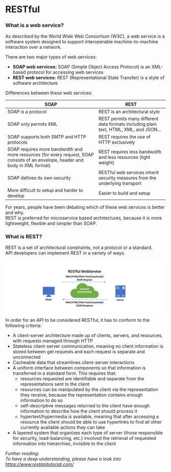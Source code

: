 # RESTful  


### What is a web service?

As described by the World Wide Web Consortium (W3C), a web service is a software system designed to support interoperable machine-to-machine interaction over a network.  

There are two major types of web services:  
- **SOAP web services:** SOAP (Simple Object Access Protocol) is an XML-based protocol for accessing web services  
- **REST web services:** REST (Representational State Transfer) is a style of software architecture  

Differences between these web services:  

| SOAP | REST |
| ---- | ---- |
| SOAP is a protocol | REST is an architectural style |
| SOAP only permits XML | REST permits many different data formats including plain text, HTML, XML, and JSON… |
| SOAP supports both SMTP and HTTP protocols | REST requires the use of HTTP exclusively |
| SOAP requires more bandwidth and more resources (for every request, SOAP consists of an envelope, header and body in XML format) | REST requires less bandwidth and less resources (light weight) |
| SOAP defines its own security | RESTful web services inherit security measures from the underlying transport |
| More difficult to setup and harder to develop | Easier to build and setup |

For years, people have been debating which of these web services is better and why.  
REST is preferred for microservice based architectures, because it is more lightweight, flexible and simpler than SOAP.  


### What is REST?

REST is a set of architectural constraints, not a protocol or a standard.  
API developers can implement REST in a variety of ways.  

![RESTfuleService](./pictures/RestfulApi.png)  

In order for an API to be considered RESTful, it has to conform to the following criteria:  
- A client-server architecture made up of clients, servers, and resources, with requests managed through HTTP  
- Stateless client-server communication, meaning no client information is stored between get requests and each request is separate and unconnected  
- Cacheable data that streamlines client-server interactions  
- A uniform interface between components so that information is transferred in a standard form. This requires that:  
    - resources requested are identifiable and separate from the representations sent to the client  
    - resources can be manipulated by the client via the representation they receive, because the representation contains enough information to do so  
    - self-descriptive messages returned to the client have enough information to describe how the client should process it  
    - hypertext/hypermedia is available, meaning that after accessing a resource the client should be able to use hyperlinks to find all other currently available actions they can take  
 - A layered system that organizes each type of server (those responsible for security, load-balancing, etc.) involved the retrieval of requested information into hierarchies, invisible to the client  


_Further reading:_  
_To have a deep understanding, please have a look into https://www.restapitutorial.com/_
